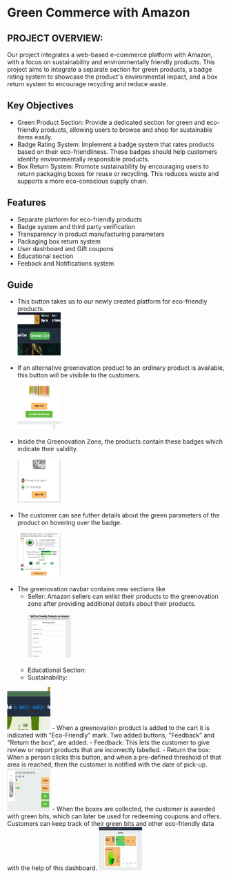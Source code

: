 # Green Commerce with Amazon

## PROJECT OVERVIEW: 

Our project integrates a web-based e-commerce platform with Amazon, with a focus on sustainability and environmentally friendly products. This project aims to integrate a separate section for green products, a badge rating system to showcase the product's environmental impact, and a box return system to encourage recycling and reduce waste.
## Key Objectives
- Green Product Section: Provide a dedicated section for green and eco-friendly products, allowing users to browse and shop for sustainable items easily.
- Badge Rating System: Implement a badge system that rates products based on their eco-friendliness. These badges should help customers identify environmentally responsible products.
- Box Return System:  Promote sustainability by encouraging users to return packaging boxes for reuse or recycling. This reduces waste and supports a more eco-conscious supply chain.

## Features

- Separate platform for eco-friendly products
- Badge system and third party verification
- Transparency in product manufacturing parameters
- Packaging box return system
- User dashboard and Gift coupons
- Educational section
- Feeback and Notifications system



## Guide

- This button takes us to our newly created platform for eco-friendly products.<br>
<img src="/screenshots/greenovation_button.png" width="100" height="100"><br></br>
- If an alternative greenovation product to an ordinary product is available, this button will be visibile to the customers.<br></br>
<img src="/screenshots/available_button.png" width="100" height="100"><br></br>
- Inside the Greenovation Zone, the products contain these badges which indicate their validity.<br></br>
<img src="/screenshots/badges.png" width="100" height="100"><br></br>
- The customer can see futher details about the green parameters of the product on hovering over the badge.<br></br>
<img src="/screenshots/badge_parameters.png" width="100" height="100"><br></br>
- The greenovation navbar contains new sections like
    - Seller: Amazon sellers can enlist their products to the greenovation zone after providing additional details about their products.<br></br>
    <img src="/screenshots/seller_form.png" width="100" height="100"><br></br>
    - Educational Section: <br>
    - Sustainability: <br>
<img src="/screenshots/navbargreen_buttons.png" width="100" height="100">
- When a greenovation product is added to the cart it is indicated with "Eco-Friendly" mark. Two added buttons, "Feedback" and "Return the box", are added.
    - Feedback: This lets the customer to give review or report products that are incorrectly labelled.
    - Return the box: When a person clicks this button, and when a pre-defined threshold of that area is reached, then the customer is notified with the date of pick-up.
<img src="/screenshots/feedback_and_returnbox.png" width="100" height="100">
- When the boxes are collected, the customer is awarded with green bits, which can later be used for redeeming coupons and offers. Customers can keep track of their green bits and other eco-friendly data with the help of this dashboard.
<img src="/screenshots/dashboard.png" width="100" height="100">
